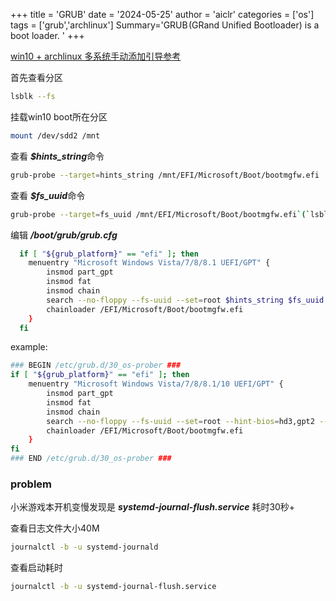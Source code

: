 +++
title = 'GRUB'
date = '2024-05-25'
author = 'aiclr'
categories = ['os']
tags = ['grub','archlinux']
Summary='GRUB (GRand Unified Bootloader) is a boot loader. '
+++

[win10 + archlinux 多系统手动添加引导参考](https://wiki.archlinux.org/title/GRUB#Windows_8/10_not_found)

首先查看分区
```sh
lsblk --fs
```
挂载win10 boot所在分区
```sh
mount /dev/sdd2 /mnt
```
查看 ***$hints_string***命令
```sh
grub-probe --target=hints_string /mnt/EFI/Microsoft/Boot/bootmgfw.efi
```
查看 ***$fs_uuid***命令
```sh
grub-probe --target=fs_uuid /mnt/EFI/Microsoft/Boot/bootmgfw.efi`(`lsblk --fs` 也能看到)
```
编辑 ***/boot/grub/grub.cfg***
```sh
  if [ "${grub_platform}" == "efi" ]; then
  	menuentry "Microsoft Windows Vista/7/8/8.1 UEFI/GPT" {
  		insmod part_gpt
  		insmod fat
  		insmod chain
  		search --no-floppy --fs-uuid --set=root $hints_string $fs_uuid
  		chainloader /EFI/Microsoft/Boot/bootmgfw.efi
  	}
  fi
```
example:
```sh
### BEGIN /etc/grub.d/30_os-prober ###
if [ "${grub_platform}" == "efi" ]; then
	menuentry "Microsoft Windows Vista/7/8/8.1/10 UEFI/GPT" {
		insmod part_gpt
		insmod fat
		insmod chain
		search --no-floppy --fs-uuid --set=root --hint-bios=hd3,gpt2 --hint-efi=hd3,g pt2 --hint-baremetal=ahci3,gpt2 C018-7605
		chainloader /EFI/Microsoft/Boot/bootmgfw.efi
	}
fi
### END /etc/grub.d/30_os-prober ###
```

### problem

小米游戏本开机变慢发现是 ***systemd-journal-flush.service*** 耗时30秒+

查看日志文件大小40M
```sh
journalctl -b -u systemd-journald
```
查看启动耗时
```sh
journalctl -b -u systemd-journal-flush.service
```